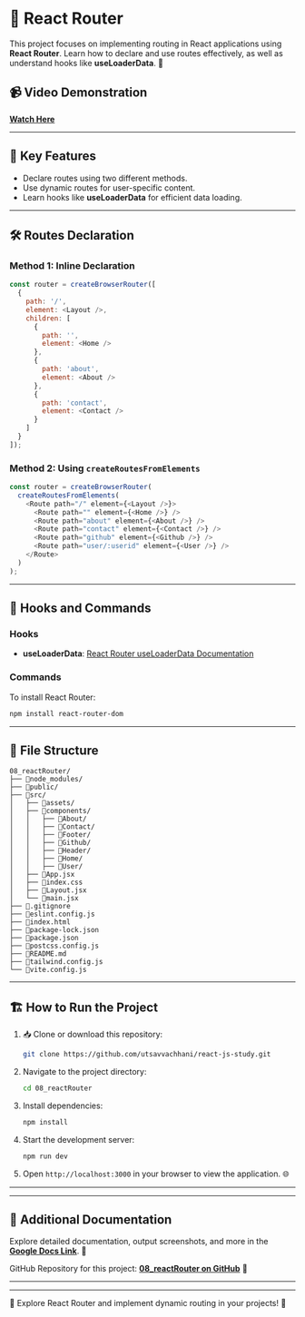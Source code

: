 # 🔀 React Router

This project focuses on implementing routing in React applications using **React Router**. Learn how to declare and use routes effectively, as well as understand hooks like **useLoaderData**. 🧭

## 📹 Video Demonstration

**[Watch Here](https://drive.google.com/file/d/1qU7niVh1ocmN7DI4Xcryv1dxO_mmntfA/view?usp=drive_link)**

---

## 🔑 Key Features

- Declare routes using two different methods.
- Use dynamic routes for user-specific content.
- Learn hooks like **useLoaderData** for efficient data loading.

---

## 🛠️ Routes Declaration

### Method 1: Inline Declaration

```javascript
const router = createBrowserRouter([
  {
    path: '/',
    element: <Layout />,
    children: [
      {
        path: '',
        element: <Home />
      },
      {
        path: 'about',
        element: <About />
      },
      {
        path: 'contact',
        element: <Contact />
      }
    ]
  }
]);
```

### Method 2: Using `createRoutesFromElements`

```javascript
const router = createBrowserRouter(
  createRoutesFromElements(
    <Route path="/" element={<Layout />}>
      <Route path="" element={<Home />} />
      <Route path="about" element={<About />} />
      <Route path="contact" element={<Contact />} />
      <Route path="github" element={<Github />} />
      <Route path="user/:userid" element={<User />} />
    </Route>
  )
);
```

---

## 📜 Hooks and Commands

### Hooks

- **useLoaderData**: [React Router useLoaderData Documentation](https://reactrouter.com/docs/en/main/hooks/use-loader-data)

### Commands

To install React Router:

```bash
npm install react-router-dom
```

---

## 📂 File Structure

```
08_reactRouter/
├── 📁node_modules/
├── 📁public/
├── 📁src/
│   ├── 📁assets/
│   ├── 📁components/
│   │   ├── 📁About/
│   │   ├── 📁Contact/
│   │   ├── 📁Footer/
│   │   ├── 📁Github/
│   │   ├── 📁Header/
│   │   ├── 📁Home/
│   │   ├── 📁User/
│   ├── 📝App.jsx
│   ├── 📝index.css
│   ├── 📝Layout.jsx
│   └── 📝main.jsx
├── 📝.gitignore
├── 📝eslint.config.js
├── 📝index.html
├── 📝package-lock.json
├── 📝package.json
├── 📝postcss.config.js
├── 📝README.md
├── 📝tailwind.config.js
└── 📝vite.config.js
```

---

## 🏗️ How to Run the Project

1. 📥 Clone or download this repository:

   ```bash
   git clone https://github.com/utsavvachhani/react-js-study.git
   ```

2. Navigate to the project directory:

   ```bash
   cd 08_reactRouter
   ```

3. Install dependencies:

   ```bash
   npm install
   ```

4. Start the development server:

   ```bash
   npm run dev
   ```

5. Open `http://localhost:3000` in your browser to view the application. 🌐

---
---

## 📄 Additional Documentation

Explore detailed documentation, output screenshots, and more in the **[Google Docs Link](https://docs.google.com/document/d/1ctpcrVYxu4TZ7CLbSXjdULtTosYhxsgeqypGkwC-bQY/edit?tab=t.ar30iqaw6kn5)**. 📑

GitHub Repository for this project: **[08_reactRouter on GitHub](https://github.com/utsavvachhani/react-js-study/tree/main/08_reactRouter)** 🔗

---
--- 

🎉 Explore React Router and implement dynamic routing in your projects! 🚀

